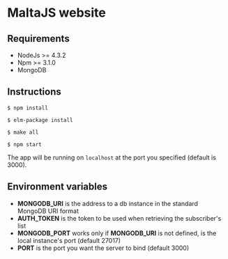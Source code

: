 # MaltaJS website

## Requirements

 - NodeJs >= 4.3.2
 - Npm >= 3.1.0
 - MongoDB

## Instructions

```
$ npm install

$ elm-package install

$ make all

$ npm start
```

The app will be running on `localhost` at the port you specified (default is 3000).

## Environment variables

* **MONGODB_URI** is the address to a db instance in the standard MongoDB URI format
* **AUTH_TOKEN** is the token to be used when retrieving the subscriber's list
* **MONGODB_PORT** works only if **MONGODB_URI** is not defined, is the local instance's port (default 27017)
* **PORT** is the port you want the server to bind (default 3000)

